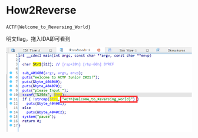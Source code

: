 # How2Reverse

`ACTF{Welcome_to_Reversing_World}`

明文flag，拖入IDA即可看到

![image-20210128111541433](wppics/image-20210128111541433.png)